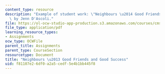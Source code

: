 ```yaml
---
content_type: resource
description: "Example of student work: \"Neighbours \u2014 Good Friends and Good Success,\"\
  \ by Jenn D'Ascoli."
file: https://ol-ocw-studio-app-production.s3.amazonaws.com/courses/cms-603-american-soap-operas-spring-2008/f81107e26df0a2a5cedf5e4b1bb445f8_dascoli.pdf
file_type: application/pdf
learning_resource_types:
- Assignments
ocw_type: OCWFile
parent_title: Assignments
parent_type: CourseSection
resourcetype: Document
title: "Neighbours \u2013 Good Friends and Good Success"
uid: f81107e2-6df0-a2a5-cedf-5e4b1bb445f8
---
```

